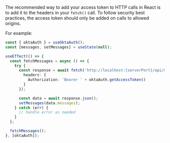 The recommended way to add your access token to HTTP calls in React is to add it to the headers in your `fetch()` call. To follow security best practices, the access token should only be added on calls to allowed origins.

For example:

```ts
const { oktaAuth } = useOktaAuth();
const [messages, setMessages] = useState(null);

useEffect(() => {
  const fetchMessages = async () => {
    try {
      const response = await fetch('http://localhost:{serverPort}/api/messages', {
        headers: {
          Authorization: 'Bearer ' + oktaAuth.getAccessToken()
        }
      });

      const data = await response.json();
      setMessages(data.messages);
    } catch (err) {
      // handle error as needed
    }
  };

  fetchMessages();
}, [oktaAuth]);
```
